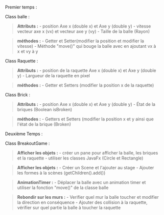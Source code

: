 Premier temps :


  Class balle :
  
  > **Attributs :**
    - position Axe x (double x) et Axe y (double y)
    - vitesse vecteur axe x (vx) et vecteur axe y (vy)
    - Taille de la balle (Rayon)
    
  > **méthodes :**
    - Getter et Setter(modifier la position et modifier la vitesse)
    - Méthode "move()" qui bouge la balle avec en ajoutant vx à x et vy à y


  Class Raquette :
  
  > **Attributs :**
    - position de la raquette Axe x (double x) et Axe y (double y)
    - Largueur de la raquette en pixel

  > **méthodes :**
    - Getter et Setters (modifier la position x de la raquette)


  Class Brick :
  
  > **Attributs :**
    - position Axe x (double x) et Axe y (double y)
    - État de la briques (Boolean isBroken)

  > **méthodes :**
    - Getters et Setters (modifier la position x et y ainsi que l'état de la brique (Broken)



Deuxième Temps :


  Class BreakoutGame :
  
  > **Afficher les objets :**
    - créer un pane pour afficher la balle, les briques et la raquette
    - utiliser les classes JavaFx (Circle et Rectangle)

  > **Afficher les objets :**
    - Créer un Scene et l'ajouter au stage
    - Ajouter les formes à la scènes (getChildren().add())

  > **AnimationTimer :**
    - Déplacer la balle avec un animation timer et utiliser la fonction "move()" de la classe balle

  > **Rebondir sur les murs :**
    - Verifier quel mur la balle toucher et modifier la direction en conséquence
    - Ajouter des collision à la raquette, vérifier sur quel partie la balle à toucher la raquette
